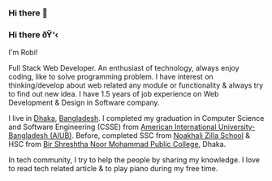 ### Hi there 👋

### Hi there ðŸ‘‹

I'm Robi!

Full Stack Web Developer. An enthusiast of technology, always enjoy coding, like to solve programming problem. I have interest on thinking/develop about web related any module or functionality & always try to find out new idea. I have 1.5 years of job experience on Web Development & Design in Software company.
					
I live in [Dhaka](https://en.wikipedia.org/wiki/Dhaka), [Bangladesh](https://en.wikipedia.org/wiki/Bangladesh). I completed my graduation in Computer Science and Software Engineering (CSSE) from [American International University-Bangladesh (AIUB)](https://en.wikipedia.org/wiki/American_International_University-Bangladesh). Before, completed SSC from [Noakhali Zilla School](https://en.wikipedia.org/wiki/Noakhali_Zilla_School) & HSC from [Bir Shreshtha Noor Mohammad Public College](https://en.wikipedia.org/wiki/Bir_Shreshtha_Noor_Mohammad_Public_College), Dhaka. 
       
In tech community, I try to help the people by sharing my knowledge. I love to read tech related article & to play piano during my free time.   


<!--
**robiratnomazumder/robiratnomazumder** is a ✨ _special_ ✨ repository because its `README.md` (this file) appears on your GitHub profile.

Here are some ideas to get you started:

- 🔭 I’m currently working on ...
- 🌱 I’m currently learning ...
- 👯 I’m looking to collaborate on ...
- 🤔 I’m looking for help with ...
- 💬 Ask me about ...
- 📫 How to reach me: ...
- 😄 Pronouns: ...
- ⚡ Fun fact: ...
-->
